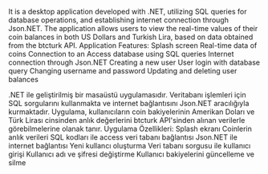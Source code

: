 
It is a desktop application developed with .NET, utilizing SQL queries for database operations, and establishing internet connection through Json.NET. The application allows users to view the real-time values of their coin balances in both US Dollars and Turkish Lira, based on data obtained from the btcturk API.
Application Features:
Splash screen
Real-time data of coins
Connection to an Access database using SQL queries
Internet connection through Json.NET
Creating a new user
User login with database query
Changing username and password
Updating and deleting user balances

.NET ile geliştirilmiş bir masaüstü uygulamasıdır. Veritabanı işlemleri için SQL sorgularını kullanmakta ve internet bağlantısını Json.NET aracılığıyla kurmaktadır. Uygulama, kullanıcıların coin bakiyelerinin Amerikan Doları ve Türk Lirası cinsinden anlık değerlerini btcturk API'sinden alınan verilerle görebilmelerine olanak tanır.
Uygulama Özellikleri:
Splash ekranı
Coinlerin anlık verileri
SQL kodları ile access veri tabanı bağlantısı
Json.NET ile internet bağlantısı
Yeni kullancı oluşturma
Veri tabanı sorgusu ile kullanıcı girişi
Kullanıcı adı ve şifresi değiştirme
Kullanıcı bakiyelerini güncelleme ve silme
